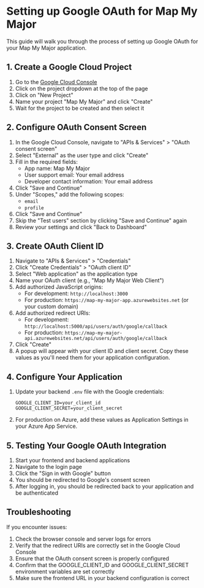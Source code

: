 # Setting up Google OAuth for Map My Major

This guide will walk you through the process of setting up Google OAuth for your Map My Major application.

## 1. Create a Google Cloud Project

1. Go to the [Google Cloud Console](https://console.cloud.google.com/)
2. Click on the project dropdown at the top of the page
3. Click on "New Project"
4. Name your project "Map My Major" and click "Create"
5. Wait for the project to be created and then select it

## 2. Configure OAuth Consent Screen

1. In the Google Cloud Console, navigate to "APIs & Services" > "OAuth consent screen"
2. Select "External" as the user type and click "Create"
3. Fill in the required fields:
   - App name: Map My Major
   - User support email: Your email address
   - Developer contact information: Your email address
4. Click "Save and Continue"
5. Under "Scopes," add the following scopes:
   - `email`
   - `profile`
6. Click "Save and Continue"
7. Skip the "Test users" section by clicking "Save and Continue" again
8. Review your settings and click "Back to Dashboard"

## 3. Create OAuth Client ID

1. Navigate to "APIs & Services" > "Credentials"
2. Click "Create Credentials" > "OAuth client ID"
3. Select "Web application" as the application type
4. Name your OAuth client (e.g., "Map My Major Web Client")
5. Add authorized JavaScript origins:
   - For development: `http://localhost:3000`
   - For production: `https://map-my-major-app.azurewebsites.net` (or your custom domain)
6. Add authorized redirect URIs:
   - For development: `http://localhost:5000/api/users/auth/google/callback`
   - For production: `https://map-my-major-api.azurewebsites.net/api/users/auth/google/callback`
7. Click "Create"
8. A popup will appear with your client ID and client secret. Copy these values as you'll need them for your application configuration.

## 4. Configure Your Application

1. Update your backend `.env` file with the Google credentials:
   ```
   GOOGLE_CLIENT_ID=your_client_id
   GOOGLE_CLIENT_SECRET=your_client_secret
   ```

2. For production on Azure, add these values as Application Settings in your Azure App Service.

## 5. Testing Your Google OAuth Integration

1. Start your frontend and backend applications
2. Navigate to the login page
3. Click the "Sign in with Google" button
4. You should be redirected to Google's consent screen
5. After logging in, you should be redirected back to your application and be authenticated

## Troubleshooting

If you encounter issues:

1. Check the browser console and server logs for errors
2. Verify that the redirect URIs are correctly set in the Google Cloud Console
3. Ensure that the OAuth consent screen is properly configured
4. Confirm that the GOOGLE_CLIENT_ID and GOOGLE_CLIENT_SECRET environment variables are set correctly
5. Make sure the frontend URL in your backend configuration is correct

